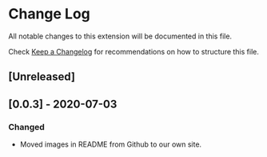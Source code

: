 # Change Log

All notable changes to this extension will be documented in this file.

Check [Keep a Changelog](http://keepachangelog.com/) for recommendations on how to structure this file.

## [Unreleased]

## [0.0.3] - 2020-07-03

### Changed

- Moved images in README from Github to our own site.
